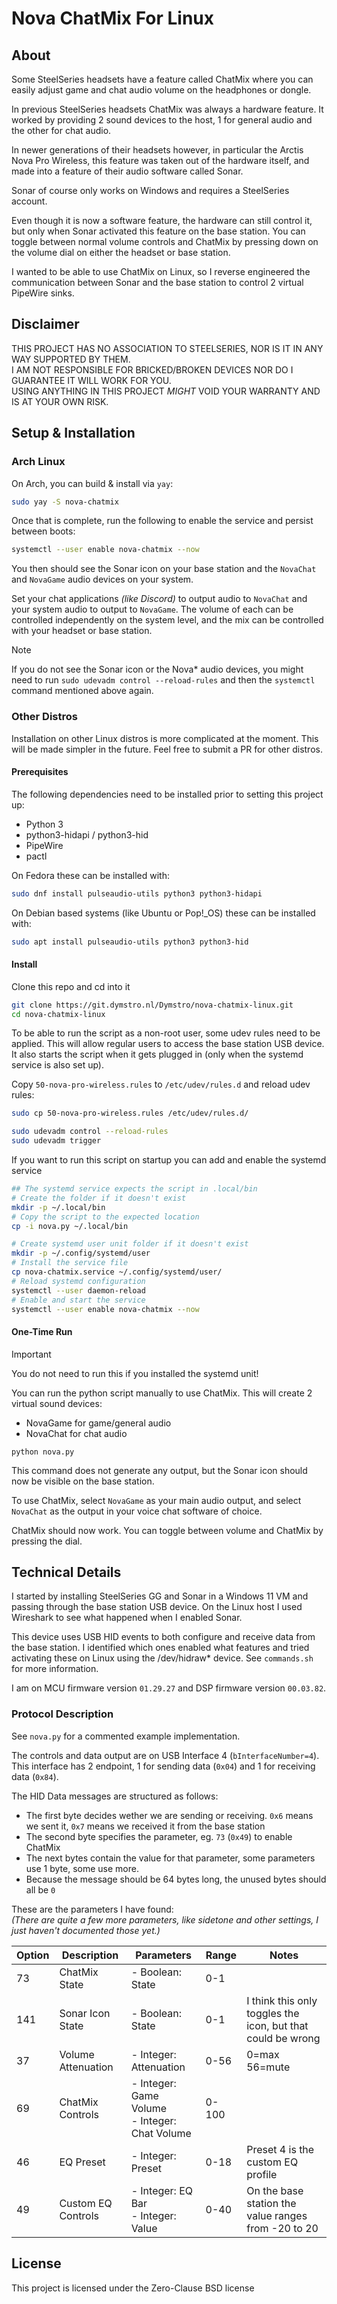 # Nova ChatMix For Linux

## About

Some SteelSeries headsets have a feature called ChatMix where you can easily adjust game and chat audio volume on the headphones or dongle.

In previous SteelSeries headsets ChatMix was always a hardware feature. It worked by providing 2 sound devices to the host, 1 for general audio and the other for chat audio.

In newer generations of their headsets however, in particular the Arctis Nova Pro Wireless, this feature was taken out of the hardware itself, and made into a feature of their audio software called Sonar.

Sonar of course only works on Windows and requires a SteelSeries account.

Even though it is now a software feature, the hardware can still control it, but only when Sonar activated this feature on the base station. You can toggle between normal volume controls and ChatMix by pressing down on the volume dial on either the headset or base station.

I wanted to be able to use ChatMix on Linux, so I reverse engineered the communication between Sonar and the base station to control 2 virtual PipeWire sinks.

## Disclaimer

THIS PROJECT HAS NO ASSOCIATION TO STEELSERIES, NOR IS IT IN ANY WAY SUPPORTED BY THEM.   
I AM NOT RESPONSIBLE FOR BRICKED/BROKEN DEVICES NOR DO I GUARANTEE IT WILL WORK FOR YOU.   
USING ANYTHING IN THIS PROJECT _MIGHT_ VOID YOUR WARRANTY AND IS AT YOUR OWN RISK.   


## Setup & Installation

### Arch Linux

On Arch, you can build & install via `yay`:   
```sh
sudo yay -S nova-chatmix
```

Once that is complete, run the following to enable the service and persist between boots:   
```sh
systemctl --user enable nova-chatmix --now
```

You then should see the Sonar icon on your base station and the `NovaChat` and `NovaGame` audio devices on your system.

Set your chat applications _(like Discord)_ to output audio to `NovaChat` and your system audio to output to `NovaGame`. The volume of each can be controlled independently on the system level, and the mix can be controlled with your headset or base station.


> [!NOTE]
> If you do not see the Sonar icon or the Nova* audio devices, you might need to run `sudo udevadm control --reload-rules` and then the `systemctl` command mentioned above again.


### Other Distros

Installation on other Linux distros is more complicated at the moment. This will be made simpler in the future. Feel free to submit a PR for other distros.

#### Prerequisites
The following dependencies need to be installed prior to setting this project up:

- Python 3
- python3-hidapi / python3-hid
- PipeWire
- pactl

On Fedora these can be installed with:

```sh
sudo dnf install pulseaudio-utils python3 python3-hidapi
```

On Debian based systems (like Ubuntu or Pop!_OS) these can be installed with:

```sh
sudo apt install pulseaudio-utils python3 python3-hid
```

#### Install

Clone this repo and cd into it

```sh
git clone https://git.dymstro.nl/Dymstro/nova-chatmix-linux.git
cd nova-chatmix-linux
```

To be able to run the script as a non-root user, some udev rules need to be applied. This will allow regular users to access the base station USB device. It also starts the script when it gets plugged in (only when the systemd service is also set up).

Copy `50-nova-pro-wireless.rules` to `/etc/udev/rules.d` and reload udev rules:

```sh
sudo cp 50-nova-pro-wireless.rules /etc/udev/rules.d/

sudo udevadm control --reload-rules
sudo udevadm trigger
```

If you want to run this script on startup you can add and enable the systemd service

```sh
## The systemd service expects the script in .local/bin
# Create the folder if it doesn't exist
mkdir -p ~/.local/bin
# Copy the script to the expected location
cp -i nova.py ~/.local/bin

# Create systemd user unit folder if it doesn't exist
mkdir -p ~/.config/systemd/user
# Install the service file
cp nova-chatmix.service ~/.config/systemd/user/
# Reload systemd configuration
systemctl --user daemon-reload
# Enable and start the service
systemctl --user enable nova-chatmix --now
```

#### One-Time Run

> [!IMPORTANT]
> You do not need to run this if you installed the systemd unit!

You can run the python script manually to use ChatMix.
This will create 2 virtual sound devices:

- NovaGame for game/general audio
- NovaChat for chat audio

`python nova.py`

This command does not generate any output, but the Sonar icon should now be visible on the base station.

To use ChatMix, select `NovaGame` as your main audio output, and select `NovaChat` as the output in your voice chat software of choice.

ChatMix should now work. You can toggle between volume and ChatMix by pressing the dial.

## Technical Details

I started by installing SteelSeries GG and Sonar in a Windows 11 VM and passing through the base station USB device. On the Linux host I used Wireshark to see what happened when I enabled Sonar.

This device uses USB HID events to both configure and receive data from the base station. I identified which ones enabled what features and tried activating these on Linux using the /dev/hidraw\* device. See `commands.sh` for more information.

I am on MCU firmware version `01.29.27` and DSP firmware version `00.03.82`.

### Protocol Description

See `nova.py` for a commented example implementation.

The controls and data output are on USB Interface 4 (`bInterfaceNumber=4`). This interface has 2 endpoint, 1 for sending data (`0x04`) and 1 for receiving data (`0x84`).

The HID Data messages are structured as follows:

- The first byte decides wether we are sending or receiving. `0x6` means we sent it, `0x7` means we received it from the base station
- The second byte specifies the parameter, eg. `73` (`0x49`) to enable ChatMix
- The next bytes contain the value for that parameter, some parameters use 1 byte, some use more.
- Because the message should be 64 bytes long, the unused bytes should all be `0`

These are the parameters I have found:
<br>
_(There are quite a few more parameters, like sidetone and other settings, I just haven't documented those yet.)_

| Option | Description        | Parameters                                       | Range | Notes                                                       |
| ------ | ------------------ | ------------------------------------------------ | ----- | ----------------------------------------------------------- |
| 73     | ChatMix State      | - Boolean: State                                 | 0-1   |
| 141    | Sonar Icon State   | - Boolean: State                                 | 0-1   | I think this only toggles the icon, but that could be wrong |
| 37     | Volume Attenuation | - Integer: Attenuation                           | 0-56  | 0=max<br>56=mute                                            |
| 69     | ChatMix Controls   | - Integer: Game Volume<br>- Integer: Chat Volume | 0-100 |
| 46     | EQ Preset          | - Integer: Preset                                | 0-18  | Preset 4 is the custom EQ profile                           |
| 49     | Custom EQ Controls | - Integer: EQ Bar<br>- Integer: Value            | 0-40  | On the base station the value ranges from -20 to 20         |

## License

This project is licensed under the Zero-Clause BSD license
